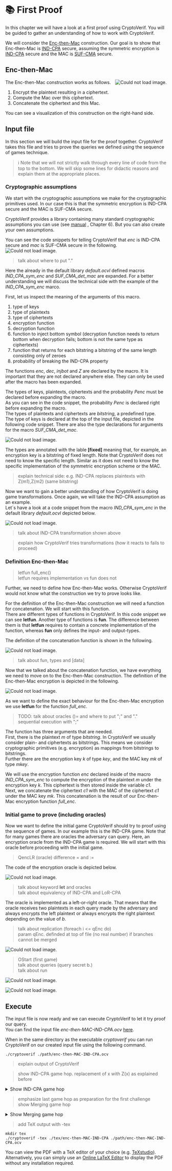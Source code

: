 # 📚 First Proof
<!---
TODO:
how parameters of oracles are defined
difference Oracle and Process
fun vs letfun
--->

In this chapter we will have a look at a first proof using CryptoVerif. You will be guided to gather an understanding of how to work with CryptoVerif.  

We will consider the 
<a href="https://en.wikipedia.org/wiki/Authenticated_encryption#Encrypt-then-MAC_(EtM)" target="_blank">Enc-then-Mac</a>
construction. Our goal is to show that Enc-then-Mac is
<a href="https://en.wikipedia.org/wiki/Ciphertext_indistinguishability#Indistinguishability_under_chosen-plaintext_attack_(IND-CPA)" target="_blank">IND-CPA</a>
secure, assuming the symmetric encryption is
<a href="https://en.wikipedia.org/wiki/Ciphertext_indistinguishability#Indistinguishability_under_chosen-plaintext_attack_(IND-CPA)" target="_blank">IND-CPA</a>
secure and the MAC is
<a href="https://en.wikipedia.org/wiki/Digital_signature_forgery#Weak_existential_forgery_(strong_existential_unforgeability,_strong_unforgeability;_sEUF,_or_SUF)" target="_blank">SUF-CMA</a>
secure.

## Enc-then-Mac

<img style="float:right" src="img/EncThenMac.png" alt="Could not load image.">

The Enc-then-Mac construction works as follows.

1. Encrypt the plaintext resulting in a ciphertext.
2. Compute the Mac over this ciphertext.
3. Concatenate the ciphertext and this Mac.

You can see a visualization of this construction on the right-hand side.




## Input file
In this section we will build the input file for the proof together. CryptoVerif takes this file and tries to prove the queries we defined using the sequence of games technique.

> ℹ️ Note that we will not strictly walk through every line of code from the top to the bottom. We will skip some lines for didactic reasons and explain them at the appropriate places.


### Cryptographic assumptions
We start with the cryptographic assumptions we make for the cryptographic primitives used. In our case this is that the symmetric encryption is IND-CPA secure and the MAC is SUF-CMA secure.

CryptoVerif provides a library containing many standard cryptographic assumptions you can use (see
<a href="https://github.com/cn-lk666/CryptoVerif/blob/main/manual.pdf" target="_blank">manual</a>
, Chapter 6). But you can also create your own assumptions.

You can see the code snippets for telling CryptoVerif that _enc_ is IND-CPA secure and _mac_ is SUF-CMA secure in the following.
![Could not load image.](img/FirstProof_Assumptions.png)

> talk about where to put "." 

Here the already in the default library _default.ocvl_ defined macros _IND\_CPA\_sym\_enc_ and _SUF\_CMA\_det\_mac_ are expanded. For a better understanding we will discuss the technical side with the example of the _IND\_CPA\_sym\_enc_ marco.

First, let us inspect the meaning of the arguments of this macro.

1. type of keys
2. type of plaintexts
3. type of ciphertexts
4. encryption function
5. decryption function
6. function to inject bottom symbol (decryption function needs to return bottom when decryption fails; bottom is not the same type as ciphertexts)
7. function that returns for each bitstring a bitstring of the same length consisting only of zeroes
8. probability of breaking the IND-CPA property

The functions _enc_, _dec_, _injbot_ and _Z_ are declared by the macro. It is important that they are not declared anywhere else. They can only be used after the macro has been expanded.

The types of keys, plaintexts, ciphertexts and the probability _Penc_ must be declared before expanding the macro.  
As you can see in the code snippet, the probability _Penc_ is declared right before expanding the macro.  
The types of plaintexts and ciphertexts are _bitstring_, a predefined type.  
The type of keys is declared at the top of the input file, depicted in the following code snippet. There are also the type declarations for arguments for the macro _SUF\_CMA\_det\_mac_.

![Could not load image.](img/FirstProof_Types.png)

The types are annotated with the lable **[fixed]** meaning that, for example, an encryption key is a bitstring of fixed length. Note that CryptoVerif does not need to know the specific length. Similar as it does not need to know the specific implementation of the symmetric encryption scheme or the MAC.

> explain technical side: e.g. IND-CPA replaces plaintexts with Z(m1),Z(m2) (same bitstring)  

Now we want to gain a better understanding of how CryptoVerif is doing game transformations. Once again, we will take the IND-CPA assumption as an example.  
Let´s have a look at a code snippet from the macro _IND\_CPA\_sym\_enc_ in the default library _default.ocvl_ depicted below.

![Could not load image.](img/FirstProof_Equivalence.png)

> talk about IND-CPA transformation shown above


> explain how CryptoVerif tries transformations (how it reacts to fails to proceed)

### Definition Enc-then-Mac
<!---Correct description of letfun and fun?--->
> letfun full_enc()  
> letfun requires implementation vs fun does not

Further, we need to define how Enc-then-Mac works. Otherwise CryptoVerif would not know what the construction we try to prove looks like. 

For the definition of the Enc-then-Mac construction we will need a function for concatenation. We will start with this function.  
There are different types of functions in CryptoVerif. In this code snippet we can see **letfun**. Another type of functions is **fun**. The difference between them is that **letfun** requires to contain a concrete implementation of the function, whereas **fun** only defines the input- and output-types.  

The definition of the concatenation function is shown in the following.

![Could not load image.](img/FirstProof_Concat.png)

> talk about fun, types and [data]


Now that we talked about the concatenation function, we have everything we need to move on to the Enc-then-Mac construction. The definition of the Enc-then-Mac encryption is depicted in the following.

![Could not load image.](img/FirstProof_EncThenMac.png)
 
As we want to define the exact behaviour for the Enc-then-Mac encryption we use **letfun** for the function _full\_enc_.  

> TODO: talk about oracles ()= and where to put ";" and "."  
> sequential execution with ";"

The function has three arguments that are needed.  
First, there is the plaintext _m_ of type _bitstring_. In CryptoVerif we usually consider plain- and ciphertexts as bitstrings. This means we consider cryptographic primitives (e.g. encryption) as mappings from bitstrings to bitstrings.  
Further there are the encryption key _k_ of type _key_, and the MAC key _mk_ of type _mkey_.

We will use the encryption function _enc_ declared inside of the macro _IND\_CPA\_sym\_enc_ to compute the encryption of the plaintext _m_ under the encryption key _k_. This ciphertext is then stored inside the variable _c1_.  
Next, we concatenate the ciphertext _c1_ with the MAC of the ciphertext _c1_ under the MAC key _mk_. This concatenation is the result of our Enc-then-Mac encryption function _full\_enc_.


### Initial game to prove (including oracles)
Now we want to define the initial game CryptoVerif should try to proof using the sequence of games. In our example this is the IND-CPA game. Note that for many games there are oracles the adversary can query. Here, an encryption oracle from the IND-CPA game is required. We will start with this oracle before proceeding with the initial game.  

> QencLR (oracle)  difference = and :=

The code of the encryption oracle is depicted below.

![Could not load image.](img/FirstProof_EncOracle.png)

> talk about keyword **let** and oracles  
> talk about equivalency of IND-CPA and LoR-CPA

The oracle is implemented as a left-or-right oracle. That means that the oracle receives two plaintexts in each query made by the adversary and always encrypts the left plaintext or always encrypts the right plaintext depending on the value of _b_.

> talk about replication (foreach i <= qEnc do)  
> param qEnc. definded at top of file  (no real number)
> if branches cannot be merged  

![Could not load image.](img/FirstProof_Params.png)

> OStart (first game)  
> talk about queries (query secret b.)  
> talk about run  


![Could not load image.](img/FirstProof_Queries.png)

![Could not load image.](img/FirstProof_InitalGame.png)


## Execute
The input file is now ready and we can execute CryptoVerif to let it try proof our query.  
You can find the input file _enc-then-MAC-IND-CPA.ocv_
<a href="https://bblanche.gitlabpages.inria.fr/CryptoVerif/tutorial/enc-then-MAC-IND-CPA.ocv" target="_blank">here</a>.

<!--- TODO: Where to put input file --->
When in the same directory as the executable _cryptoverif_ you can run CryptoVerif on our created input file using the following command.

<!--- fix path -->
```
./cryptoverif ./path/enc-then-MAC-IND-CPA.ocv
```

> explain output of CryptoVerif  

> show IND-CPA game hop. replacement of x with Z(x) as explained before

<details>
  <summary>Show IND-CPA game hop</summary>

![Could not load image.](img/FirstProof_G4_5.png)
</details>


> emphasize last game hop as preparation for the first challenge  
> show Merging game hop

<details>
  <summary>Show Merging game hop</summary>

![Could not load image.](img/FirstProof_G7_8.png)
</details>



> add TeX output with -tex
<!--- fix path -->
```
mkdir tex
./cryptoverif -tex ./tex/enc-then-MAC-IND-CPA ./path/enc-then-MAC-IND-CPA.ocv
```

You can view the PDF with a TeX editor of your choice (e.g. 
<a href="https://www.texstudio.org/" target="_blank">TeXstudio</a>).  
Alternatively, you can simply use an 
<a href="https://www.tutorialspoint.com/online_latex_editor.php" target="_blank">Online LaTeX Editor</a>
to display the PDF without any installation required.